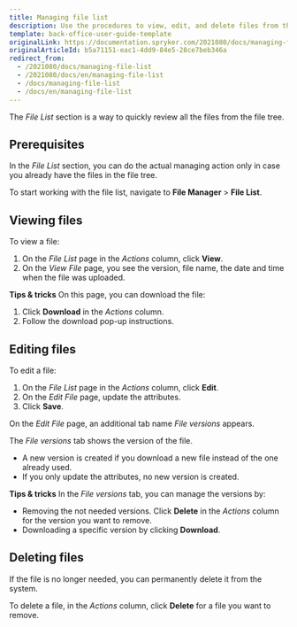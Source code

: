 ```yaml
---
title: Managing file list
description: Use the procedures to view, edit, and delete files from the system in the Back Office.
template: back-office-user-guide-template
originalLink: https://documentation.spryker.com/2021080/docs/managing-file-list
originalArticleId: b5a71151-eac1-4dd9-84e5-28ce7beb346a
redirect_from:
  - /2021080/docs/managing-file-list
  - /2021080/docs/en/managing-file-list
  - /docs/managing-file-list
  - /docs/en/managing-file-list
---
```


The *File List* section is a way to quickly review all the files from the file tree.

## Prerequisites

In the *File List* section, you can do the actual managing action only in case you already have the files in the file tree.

To start working with the file list, navigate to **File Manager** > **File List**.

## Viewing files

To view a file:

1. On the *File List* page in the _Actions_ column, click **View**.
2. On the *View File* page, you see the version, file name, the date and time when the file was uploaded.

**Tips & tricks**
On this page, you can download the file:
1. Click **Download** in the _Actions_ column.
2. Follow the download pop-up instructions.

## Editing files

To edit a file:
1. On the *File List* page in the _Actions_ column, click **Edit**.
2. On the *Edit File* page, update the attributes.
3. Click **Save**.

On the *Edit File* page, an additional tab name *File versions* appears.

The *File versions* tab shows the version of the file.
* A new version is created if you download a new file instead of the one already used.
* If you only update the attributes, no new version is created.

**Tips & tricks**
In the *File versions* tab, you can manage the versions by:
* Removing the not needed versions. Click **Delete** in the _Actions_ column for the version you want to remove.
* Downloading a specific version by clicking **Download**.

## Deleting files

If the file is no longer needed, you can permanently delete it from the system.

To delete a file, in the _Actions_ column, click **Delete** for a file you want to remove.
